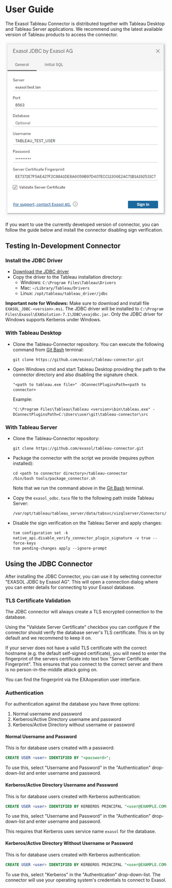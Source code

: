 # User Guide

The Exasol Tableau Connector is distributed together with Tableau Desktop and Tableau Server applications. We recommend using the latest available version of Tableau products to access the connector.

![JDBC connection dialog](../images/jdbc_connection_dialog.png "JDBC connection dialog")

If you want to use the currently developed version of connector, you can follow the guide below and install the connector disabling sign verification.

## Testing In-Development Connector

### Install the JDBC Driver

* [Download the JDBC driver](https://www.exasol.com/portal/display/DOWNLOAD/)
* Copy the driver to the Tableau installation directory:
  * Windows: `C:\Program Files\Tableau\Drivers`
  * Mac: `~/Library/Tableau/Drivers`
  * Linux: `/opt/tableau/tableau_driver/jdbc`

**Important note for Windows:** Make sure to download and install file `EXASOL_JDBC-<version>.msi`. The JDBC driver will be installed to `C:\Program Files\Exasol\EXASolution-7.1\JDBC\exajdbc.jar`. Only the JDBC driver for Windows supports Kerberos under Windows.

### With Tableau Desktop

* Clone the Tableau-Connector repository. You can execute the following command from [Git Bash](https://gitforwindows.org/) terminal:

    ```shell
    git clone https://github.com/exasol/tableau-connector.git
    ```

* Open Windows cmd and start Tableau Desktop providing the path to the connector directory and also disabling the signature check.

    ```shell
    "<path to tableau.exe file>" -DConnectPluginsPath=<path to connector>
    ```

    Example:

    ```shell
    "C:\Program Files\Tableau\Tableau <version>\bin\tableau.exe" -DConnectPluginsPath=C:\Users\user\git\tableau-connector\src
    ```

### With Tableau Server

* Clone the Tableau-Connector repository:

    ```shell
    git clone https://github.com/exasol/tableau-connector.git
    ```

* Package the connector with the script we provide (requires python installed):

    ```shell
    cd <path to connector directory>/tableau-connector
    /bin/bash tools/package_connector.sh
    ```
    
    Note that we run the command above in the [Git Bash](https://gitforwindows.org/) terminal.

* Copy the `exasol_odbc.taco` file to the following path inside Tableau Server:

    ```shell
    /var/opt/tableau/tableau_server/data/tabsvc/vizqlserver/Connectors/exasol_odbc.taco"
    ```

* Disable the sign verification on the Tableau Server and apply changes:

    ```shell
    tsm configuration set -k native_api.disable_verify_connector_plugin_signature -v true --force-keys
    tsm pending-changes apply --ignore-prompt
    ```

## Using the JDBC Connector

After installing the JDBC Connector, you can use it by selecting connector "EXASOL JDBC by Exasol AG". This will open a connection dialog where you can enter details for connecting to your Exasol database.

### TLS Certificate Validation

The JDBC connector will always create a TLS encrypted connection to the database.

Using the "Validate Server Certificate" checkbox you can configure if the connector should verify the database server's TLS certificate. This is on by default and we recommend to keep it on.

If your server does not have a valid TLS certificate with the correct hostname (e.g. the default self-signed certificate), you will need to enter the fingerprint of the servers certificate into text box "Server Certificate Fingerprint". This ensures that you connect to the correct server and there is no person-in-the-middle attack going on.

You can find the fingerprint via the EXAoperation user interface.

### Authentication

For authentication against the database you have three options:

1. Normal username and password
2. Kerberos/Active Directory username and password
3. Kerberos/Active Directory without username or password

#### Normal Username and Password

This is for database users created with a password:

```sql
CREATE USER <user> IDENTIFIED BY "<password>";
```

To use this, select "Username and Password" in the "Authentication" drop-down-list and enter username and password.

#### Kerberos/Active Directory Username and Password

This is for database users created with Kerberos authentication:

```sql
CREATE USER <user> IDENTIFIED BY KERBEROS PRINCIPAL "<user@EXAMPLE.COM>";
```

To use this, select "Username and Password" in the "Authentication" drop-down-list and enter username and password.

This requires that Kerberos uses service name `exasol` for the database.

#### Kerberos/Active Directory Without Username or Password

This is for database users created with Kerberos authentication:

```sql
CREATE USER <user> IDENTIFIED BY KERBEROS PRINCIPAL "<user@EXAMPLE.COM>";
```

To use this, select "Kerberos" in the "Authentication" drop-down-list. The connector will use your operating system's credentials to connect to Exasol.

